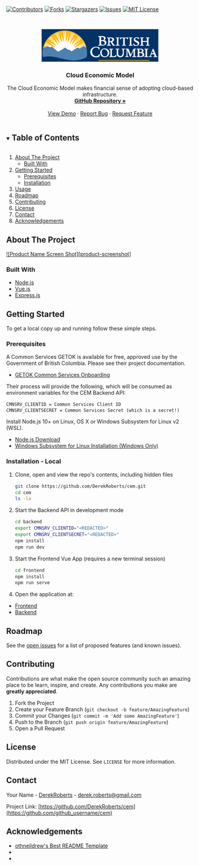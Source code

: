 <!-- PROJECT SHIELDS -->
<!--
*** https://www.markdownguide.org/basic-syntax/#reference-style-links
-->

[![Contributors][contributors-shield]][contributors-url]
[![Forks][forks-shield]][forks-url]
[![Stargazers][stars-shield]][stars-url]
[![Issues][issues-shield]][issues-url]
[![MIT License][license-shield]][license-url]

<!-- PROJECT LOGO -->
<br />
<p align="center">
  <a href="https://github.com/DerekRoberts/cem">
    <img src="frontend/src/assets/images/bc_logo.svg" alt="Logo">
  </a>

  <h3 align="center">Cloud Economic Model</h3>

  <p align="center">
    The Cloud Economic Model makes financial sense of adopting cloud-based infrastructure.
    <br />
    <a href="https://github.com/DerekRoberts/cem"><strong>GitHub Repository »</strong></a>
    <br />
    <br />
    <a href="https://github.com/DerekRoberts/cem">View Demo</a>
    ·
    <a href="https://github.com/DerekRoberts/cem/issues">Report Bug</a>
    ·
    <a href="https://github.com/DerekRoberts/cem/issues">Request Feature</a>
  </p>
</p>

<!-- TABLE OF CONTENTS -->
<details open="open">
  <summary><h2 style="display: inline-block">Table of Contents</h2></summary>
  <ol>
    <li>
      <a href="#about-the-project">About The Project</a>
      <ul>
        <li><a href="#built-with">Built With</a></li>
      </ul>
    </li>
    <li>
      <a href="#getting-started">Getting Started</a>
      <ul>
        <li><a href="#prerequisites">Prerequisites</a></li>
        <li><a href="#installation">Installation</a></li>
      </ul>
    </li>
    <li><a href="#usage">Usage</a></li>
    <li><a href="#roadmap">Roadmap</a></li>
    <li><a href="#contributing">Contributing</a></li>
    <li><a href="#license">License</a></li>
    <li><a href="#contact">Contact</a></li>
    <li><a href="#acknowledgements">Acknowledgements</a></li>
  </ol>
</details>

## About The Project

[![Product Name Screen Shot][product-screenshot]](images/overview.png)

### Built With

- [Node.js](https://nodejs.org/)
- [Vue.js](https://vuejs.org/)
- [Express.js](https://expressjs.com/)

<!-- GETTING STARTED -->

## Getting Started

To get a local copy up and running follow these simple steps.

### Prerequisites

A Common Services GETOK is available for free, approved use by the Government of British Columbia. Please see their project documentation.

- [GETOK Common Services Onboarding](https://getok.nrs.gov.bc.ca/app/about)

Their process will provide the following, which will be consumed as environment variables for the CEM Backend API:

```
CMNSRV_CLIENTID = Common Services Client ID
CMNSRV_CLIENTSECRET = Common Services Secret (which is a secret!)
```

Install Node.js 10+ on Linux, OS X or Windows Subsystem for Linux v2 (WSL).

- [Node.js Download](https://nodejs.org/en/download/)
- [Windows Subsystem for Linux Installation (Windows Only)](https://docs.microsoft.com/en-us/windows/wsl/install-win10)

### Installation - Local

1. Clone, open and view the repo's contents, including hidden files

   ```sh
   git clone https://github.com/DerekRoberts/cem.git
   cd cem
   ls -la
   ```

2. Start the Backend API in development mode

   ```sh
   cd backend
   export CMNSRV_CLIENTID="<REDACTED>"
   export CMNSRV_CLIENTSECRET="<REDACTED>"
   npm install
   npm run dev
   ```

3. Start the Frontend Vue App (requires a new terminal session)

   ```sh
   cd frontend
   npm install
   npm run serve
   ```

4. Open the application at:

- [Frontend](localhost:8080)
- [Backend](localhost:3000)

<!-- USAGE EXAMPLES -->

## Roadmap

See the [open issues](https://github.com/DerekRoberts/cem/issues) for a list of proposed features (and known issues).

<!-- CONTRIBUTING -->

## Contributing

Contributions are what make the open source community such an amazing place to be learn, inspire, and create. Any contributions you make are **greatly appreciated**.

1. Fork the Project
2. Create your Feature Branch (`git checkout -b feature/AmazingFeature`)
3. Commit your Changes (`git commit -m 'Add some AmazingFeature'`)
4. Push to the Branch (`git push origin feature/AmazingFeature`)
5. Open a Pull Request

<!-- LICENSE -->

## License

Distributed under the MIT License. See `LICENSE` for more information.

<!-- CONTACT -->

## Contact

Your Name - [DerekRoberts](https://twitter.com/twitter_handle) - derek.roberts@gmail.com

Project Link: [https://github.com/DerekRoberts/cem](https://github.com/github_username/cem)

<!-- ACKNOWLEDGEMENTS -->

## Acknowledgements

- [othneildrew's Best README Template](https://github.com/othneildrew/Best-README-Template)
- []()
- []()

<!-- MARKDOWN LINKS & IMAGES -->
<!-- https://www.markdownguide.org/basic-syntax/#reference-style-links -->

[contributors-shield]: https://img.shields.io/github/contributors/github_username/cem.svg?style=for-the-badge
[contributors-url]: https://github.com/DerekRoberts/cem/graphs/contributors
[forks-shield]: https://img.shields.io/github/forks/DerekRoberts/cem.svg?style=for-the-badge
[forks-url]: https://github.com/DerekRoberts/cem/network/members
[stars-shield]: https://img.shields.io/github/stars/DerekRoberts/cem.svg?style=for-the-badge
[stars-url]: https://github.com/DerekRoberts/cem/stargazers
[issues-shield]: https://img.shields.io/github/issues/DerekRoberts/cem.svg?style=for-the-badge
[issues-url]: https://github.com/DerekRoberts/cem/issues
[license-shield]: https://img.shields.io/github/license/DerekRoberts/cem.svg?style=for-the-badge
[license-url]: https://github.com/DerekRoberts/cem/blob/master/LICENSE.txt
